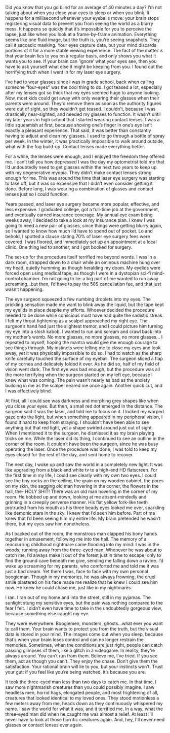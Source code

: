 Did you know that you go blind for an average of 40 minutes a day? I’m not talking about when you close your eyes to sleep or when you blink. It happens for a millisecond whenever your eyeballs move: your brain stops registering visual data to prevent you from seeing the world as a blurry mess. It happens so quickly that it’s impossible for you to perceive the lapse, just like when you look at a frame-by-frame animation. Everything seems like one fluid image, but the truth is, you’re seeing snapshots. They call it saccadic masking. Your eyes capture data, but your mind discards portions of it for a more stable viewing experience. The fact of the matter is that your brain lies to you on a regular basis, and only shows you what it wants you to see. If your brain can ‘ignore’ what your eyes see, then you have to ask yourself what else it might be keeping from you. I found out the horrifying truth when I went in for my laser eye surgery.  
  
I’ve had to wear glasses since I was in grade school, back when calling someone “four-eyes” was the cool thing to do. I got teased a lot, especially after my lenses got so thick that my eyes seemed huge to anyone looking. Now, most kids could get away with only wearing their glasses when their parents were around. They'd remove them as soon as the authority figures were out of sight, so they wouldn't get teased. I couldn't, because I was drastically near-sighted, and needed my glasses to function. It wasn’t until my later years in high school that I started wearing contact lenses. I was a little squeamish at first, because shoving one’s finger in one’s eye isn’t exactly a pleasant experience. That said, it was better than constantly having to adjust and clean my glasses. I used to go through a bottle of spray per week. In the winter, it was practically impossible to walk around outside, what with the fog build-up. Contact lenses made everything better.  
  
For a while, the lenses were enough, and I enjoyed the freedom they offered me. I can’t tell you how depressed I was the day my optometrist told me that I’d undoubtedly need to get glasses within the next two years to keep up with my degenerative myopia. They didn’t make contact lenses strong enough for me. This was around the time that laser eye surgery was starting to take off, but it was so expensive that I didn’t even consider getting it done. Before long, I was wearing a combination of glasses and contact lenses just so I could function.  
  
Years passed, and laser eye surgery became more popular, effective, and less expensive. I graduated college, got a full-time job at the government, and eventually earned insurance coverage. My annual eye exam being weeks away, I decided to take a look at my insurance plan. I knew I was going to need a new pair of glasses, since things were getting blurry again, so I wanted to know how much I’d have to spend out of pocket. Lo and behold, I spotted a clause stating 70% of laser eye surgery fees were covered. I was floored, and immediately set up an appointment at a local clinic. One thing led to another, and I got booked for surgery.  
  
The set-up for the procedure itself terrified me beyond words. I was in a dark room, strapped down to a chair while an ominous machine hung over my head, quietly humming as though heralding my doom. My eyelids were forced open using medical tape, as though I were in a dystopian sci-fi mind-control chamber. I’m not going to lie: a big part of me wanted to run away screaming…but then, I’d have to pay the 50$ cancellation fee, and that just wasn’t happening.  
  
The eye surgeon squeezed a few numbing droplets into my eyes. The prickling sensation made me want to blink away the liquid, but the tape kept my eyelids in place despite my efforts. Whoever decided the procedure needed to be done while conscious must have had quite the sadistic streak. I felt my throat tightening as a scalpel approached my right eye. The surgeon’s hand had just the slightest tremor, and I could picture him turning my eye into a shish kabob. I wanted to run and scream and crawl back into my mother’s womb. No more glasses, no more glasses, no more glasses… I repeated to myself, hoping the mantra would give me enough courage to see things through. My instincts were telling me to close my eyes and look away, yet it was physically impossible to do so. I had to watch as the sharp knife carefully touched the surface of my eyeball. The surgeon sliced a flap of my cornea and delicately folded it over. As he did so, half of my field of vision went dark. The first eye was bad enough, but the procedure was all the more terrifying when the surgeon started on my left eye, because I knew what was coming. The pain wasn’t nearly as bad as the anxiety building in me as the scalpel neared me once again. Another quick cut, and I was effectively blind.  
  
At first, all I could see was darkness and morphing grey shapes like when you close your eyes. But then, a small red dot emerged in the distance. The surgeon said it was the laser, and told me to focus on it. I locked my warped gaze onto the light, but when something appeared in my peripheral vision, I found it hard to keep from straying. I shouldn’t have been able to see anything but that red light, yet a shape swirled around just out of sight. When I mentioned it to the surgeon, he dismissed it as my brain playing tricks on me. While the laser did its thing, I continued to see an outline in the corner of the room. It couldn’t have been the surgeon, since he was busy operating the laser. Once the procedure was done, I was told to keep my eyes closed for the rest of the day, and sent home to recover.  
  
The next day, I woke up and saw the world in a completely new light. It was like upgrading from a black and white tv to a high-end HD flatscreen. For the first time in my life, I could see clearly with my own two eyes. I could see the tiny rocks on the ceiling, the grain on my wooden cabinet, the pores on my skin, the sagging old man hovering in the corner, the flowers in the hall, the- HOLY SHIT! There was an old man hovering in the corner of my room. He bobbed up and down, looking at me absent-mindedly and grinning in a creepily perverse manner. His flat yellow fork-like teeth protruded from his mouth as his three beady eyes looked me over, sparkling like demonic stars in the sky. I knew that I’d seen him before. Part of me knew that I’d been seeing him my entire life. My brain pretended he wasn’t there, but my eyes saw him nonetheless.  
  
As I backed out of the room, the monstrous man clapped his bony hands together in amusement, following me into the hall. The memory of a reoccurring childhood nightmare came flooding into my mind: I was in the woods, running away from the three-eyed man. Whenever he was about to catch me, I’d always make it out of the forest just in time to escape, only to find the ground cave beneath me give, sending me falling down a ravine. I’d wake up screaming for my parents, who comforted me and told me it was just a bad dream. Yet there I was, face to face with my own personal boogieman. Though in my memories, he was always frowning, the cruel smile plastered on his face made me realize that he knew I could see him now. He knew he could chase me, just like in my nightmares.  
  
I ran. I ran out of my home and into the street, still in my pyjamas. The sunlight stung my sensitive eyes, but the pain was nothing compared to the fear I felt. I didn’t even have time to take in the undoubtedly gorgeous view, because something else caught my eye.  
  
They were everywhere. Boogiemen, monsters, ghosts…what ever you want to call them. Your brain wants to protect you from the truth, but the visual data is stored in your mind. The images come out when you sleep, because that’s when your brain loses control and can no longer restrain the memories. Sometimes, when the conditions are just right, people can catch passing glimpses of them, like a glitch in a videogame. In reality, they’re always around. You can’t run from them. Believe me, I’ve tried. If you see them, act as though you can’t. They enjoy the chase. Don’t give them the satisfaction. Your rational brain will lie to you, but your instincts won’t. Trust your gut: if you feel like you’re being watched, it’s because you are.  
  
It took the three-eyed man less than two days to catch me. In that time, I saw more nightmarish creatures than you could possibly imagine. I saw headless men, horrid hags, elongated people, and most frightening of all, creatures that looked identical to my loved ones. They stood motionless a few meters away from me, heads down as they continuously whispered my name. I saw the world for what it was, and it terrified me. In a way, what the three-eyed man did when he caught me was almost a relief. At least I’ll never have to look at those horrific creatures again. And, hey, I'll never need glasses or contact lenses ever again.